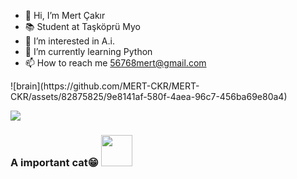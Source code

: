 - 👋 Hi, I’m Mert Çakır
- 📚 Student at Taşköprü Myo
- 👀 I’m interested in A.i.
- 🌱 I’m currently learning Python
- 📫 How to reach me 56768mert@gmail.com

<div>
![brain](https://github.com/MERT-CKR/MERT-CKR/assets/82875825/9e8141af-580f-4aea-96c7-456ba69e80a4)


</div>

![](https://komarev.com/ghpvc/?username=MERT-CKR&color=ff69b4&style=plastic?labelColor=7D898B)

### A important cat😁 <img src="https://media.giphy.com/media/mGcNjsfWAjY5AEZNw6/giphy.gif" width="50"></h2>
